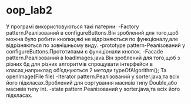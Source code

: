 # oop_lab2
У програмі використовуються такі патерни:
-Factory pattern.Реалізований в configureButtons.Він зроблений для того,щоб можна було робити кнопки,які не відрізняються по функціоналу,але відрізняються по зовнішньому виду.
-prototype pattern-Реалізований у configureButtons.Прототипами є функціонали кнопок.
-Facade pattern.Реалізований в loadImages.java.Він зроблений для того,щоб з різних бд для різних алгоритмів спрощувати інтерфейси в класах,наприклад об’єднуються 2 методи 
typeOfAlgorithm();
Та
openImage(File file) 
-Iterator pattern.Реалізований у sorter.java,та всіх його підкласах.Зроблений для сортування масивів типу Double,або масивів типу int.
-state pattern.Реалізований у sorter.java,та всіх його підкласах.

